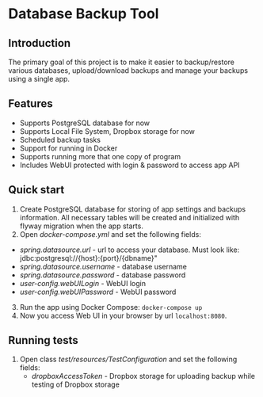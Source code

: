 # Database Backup Tool

## Introduction
The primary goal of this project is to make it easier to backup/restore various databases, upload/download backups
 and manage your backups using a single app.

## Features
* Supports PostgreSQL database for now
* Supports Local File System, Dropbox storage for now
* Scheduled backup tasks
* Support for running in Docker
* Supports running more that one copy of program
* Includes WebUI protected with login & password to access app API

## Quick start
1. Create PostgreSQL database for storing of app settings and backups information. All necessary tables will be created and initialized 
with flyway migration when the app starts.
2. Open *docker-compose.yml* and set the following fields:
 - *spring.datasource.url* - url to access your database. Must look like: jdbc:postgresql://{host}:{port}/{dbname}"
 - *spring.datasource.username* - database username
 - *spring.datasource.password* - database password
 - *user-config.webUILogin* - WebUI login
 - *user-config.webUIPassword* - WebUI password
3. Run the app using Docker Compose: ```docker-compose up```
4. Now you access Web UI in your browser by url `localhost:8080`.

## Running tests
1. Open class *test/resources/TestConfiguration* and set the following fields:
    - *dropboxAccessToken* - Dropbox storage for uploading backup while testing of Dropbox storage